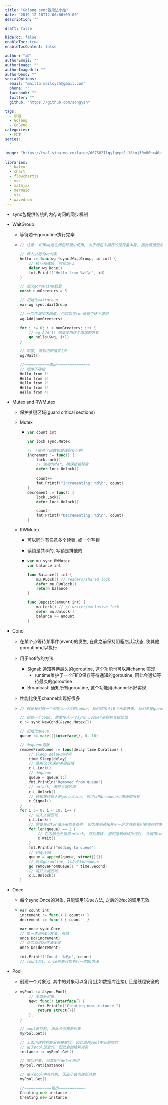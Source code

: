 ```yaml
---
title: "Golang sync包用法小结"
date: "2019-12-16T12:00:06+09:00"
description: ""

draft: false

hideToc: false
enableToc: true
enableTocContent: false

author: "卓"
authorEmoji: ""
authorImage: ""
authorImageUrl: ""
authorDesc: ""
socialOptions:
  email: "mailto:mailsyzh@gmail.com"
  phone: ""
  facebook: ""
  twitter: ""
  github: "https://github.com/songyzh"

tags:
  - 后端
  - Golang
  - GoSync
categories:
  - 技术
series:
  -

image: "https://tva1.sinaimg.cn/large/007S8ZIlgy1gepo1j18koj30m80bc40e.jpg"

libraries:
  - katex
  - chart
  - flowchartjs
  - msc
  - mathjax
  - mermaid
  - viz
  - wavedrom
---
```


-   sync包提供传统的内存访问的同步机制

-   WaitGroup

    -   等待若干goroutine执行完毕

    -   ```go
        // 注意: 如果wg是在闭包环境中使用, 由于闭包中捕获的是变量本身, 因此直接使用wg变量即可. 但如果是下面代码这样, 作为函数的参数调用, 则需要传引用来保证使用的是同一个wg

        // 传入公用的wg对象
        hello := func(wg *sync.WaitGroup, id int) {
            // 执行完成后, 内部值-1
            defer wg.Done()
            fmt.Printf("Hello from %v!\n", id)
        }

        // 定义goroutine数量
        const numGreeters = 5

        // 初始化waitgroup
        var wg sync.WaitGroup

        // 一次性增加内部值, 也可以在for语句中逐个增加
        wg.Add(numGreeters)

        for i := 0; i < numGreeters; i++ {
            // wg.Add(1) 如果使用逐个增加的方式
            go hello(&wg, i+1)
        }

        // 阻塞, 直到内部值变为0
        wg.Wait()

        //===========输出===============
        // 顺序不确定
        Hello from 1!
        Hello from 5!
        Hello from 2!
        Hello from 3!
        Hello from 4!
        ```

-   Mutex and RWMutex

    -   保护关键区域(guard critical sections)

    -   Mutex

        -   ```go
            var count int

            var lock sync.Mutex

            // 下面两个函数都是线程安全的
            increment := func() {
                lock.Lock()
                // 使用defer, 确保锁被释放
                defer lock.Unlock()

                count++
                fmt.Printf("Incrementing: %d\n", count)
            }
            decrement := func() {
                lock.Lock()
                defer lock.Unlock()

                count--
                fmt.Printf("Decrementing: %d\n", count)
            }
            ```

    -   RWMutex

        -   可以同时有任意多个读锁, 或一个写锁

        -   读锁是共享的, 写锁是排他的

        -   ```go
            var mu sync.RWMutex
            var balance int

            func Balance() int {
                mu.RLock() // readers/shared lock
                defer mu.RUnlock()
                return balance
            }

            func Deposit(amount int) {
                mu.Lock() // // writer/exclusive lock
                defer mu.Unlock()
                balance += amount
            }
            ```

-   Cond

    -   在某个点等待某事件(event)的发生, 在此之前保持阻塞/挂起状态, 使其他goroutine可以执行

    -   用于notify的方法

        -   Signal: 通知等待最久的goroutine, 这个功能也可以用channel实现
            -   runtime维护了一个FIFO保存等待通知的goroutine, 因此会通知等待最久的goroutine
        -   Broadcast: 通知所有goroutine, 这个功能用channel不好实现

    -   性能比使用channel实现好很多

    -   ```go
        // 假设我们有一个固定len为2的queue, 我们想加入10个元素进去. 我们希望queue一有多余的空间, 就能通知我们, 让我们插入新的元素

        // 创建一个cond, 需要传入一个sync.Locker来保护关键区域
        c := sync.NewCond(&sync.Mutex{})

        // 初始化queue
        queue := make([]interface{}, 0, 10)

        // dequeue函数
        removeFromQueue := func(delay time.Duration) {
            // sleep delay的时间
            time.Sleep(delay)
            // 使用lock保护关键区域
            c.L.Lock()
            // dequeue
            queue = queue[1:]
            fmt.Println("Removed from queue")
            // unlock, 离开关键区域
            c.L.Unlock()
            // 通知等待最久的goroutine, 也可以用broadcast来通知所有
            c.Signal()
        }
        for i := 0; i < 10; i++ {
            // 进入关键区域
            c.L.Lock()
            // 需要使用for循环来检查条件. 因为接到通知并不一定意味着我们在等待的事情已经发生, 所以需要再次检查条件
            for len(queue) == 2 {
                // 在内部会先调用unlock, 然后等待. 接到通知继续执行后, 会调用lock
                c.Wait()
            }
            fmt.Println("Adding to queue")
            // enqueue
            queue = append(queue, struct{}{})
            // 启动goroutine, 1s后执行dequeue
            go removeFromQueue(1 * time.Second)
            // 离开关键区域
            c.L.Unlock()
        }
        ```

-   Once

    -   每个sync.Once的对象, 只能调用1次`Do`方法, 之后的对`Do`的调用无效.

    -   ```go
        var count int
        increment := func() { count++ }
        decrement := func() { count-- }

        var once sync.Once
        // 第一次调用Do方法, 有效
        once.Do(increment)
        // 此次调用Do方法无效
        once.Do(decrement)

        fmt.Printf("Count: %d\n", count)
        // count为1, once对象只能执行一次DO方法
        ```

-   Pool

    -   创建一个对象池, 其中的对象可以复用(比如数据库连接), 且是线程安全的

    -   ```go
        myPool := &sync.Pool{
            // 生成新对象
            New: func() interface{} {
                fmt.Println("Creating new instance.")
                return struct{}{}
            },
        }

        // pool是空的, 因此会创建新对象
        myPool.Get()

        // 上面创建的对象没有被放回, 因此现在pool中还是空的
        // 由于pool是空的, 因此会创建新对象
        instance := myPool.Get()

        // 放回对象, 经常配合defer使用
        myPool.Put(instance)

        // 由于pool中有对象, 因此不会创建新对象
        myPool.Get()

        //============输出============
        Creating new instance.
        Creating new instance.
        ```